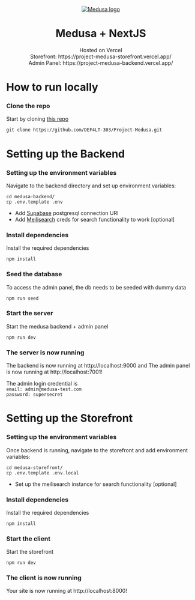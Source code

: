<p align="center">
  <a href="https://www.medusajs.com">
  <picture>
    <source media="(prefers-color-scheme: dark)" srcset="https://user-images.githubusercontent.com/59018053/229103275-b5e482bb-4601-46e6-8142-244f531cebdb.svg">
    <source media="(prefers-color-scheme: light)" srcset="https://user-images.githubusercontent.com/59018053/229103726-e5b529a3-9b3f-4970-8a1f-c6af37f087bf.svg">
    <img alt="Medusa logo" src="https://user-images.githubusercontent.com/59018053/229103726-e5b529a3-9b3f-4970-8a1f-c6af37f087bf.svg">
    </picture>
  </a>
</p>

<h1 align="center">
  Medusa + NextJS
</h1>

<p align="center">
Hosted on Vercel <br>
Storefront: https://project-medusa-storefront.vercel.app/ <br>
Admin Panel: https://project-medusa-backend.vercel.app/
</p>


# How to run locally

### Clone the repo
Start by cloning [this repo](http://https://github.com/DEF4LT-303/Project-Medusa "this repo")
```shell
git clone https://github.com/DEF4LT-303/Project-Medusa.git
```

# Setting up the Backend
### Setting up the environment variables
Navigate to the backend directory and set up environment variables:
```shell
cd medusa-backend/
cp .env.template .env
```

- Add [Supabase](https://supabase.com "Supabase") postgresql connection URI
- Add [Meilisearch](https://www.meilisearch.com "Meilisearch") creds for search functionality to work [optional]

### Install dependencies
Install the required dependencies
```shell
npm install
```

### Seed the database
To access the admin panel, the db needs to be seeded with dummy data
```shell
npm run seed
```

### Start the server
Start the medusa backend + admin panel
```shell
npm run dev
```

### The server is now running

The backend is now running at http://localhost:9000 and
The admin panel is now running at http://localhost:7001!

The admin login credential is <br>
`email: admin@medusa-test.com` <br>
`password: supersecret`

# Setting up the Storefront
### Setting up the environment variables

Once backend is running, navigate to the storefront and add environment variables:

```shell
cd medusa-storefront/
cp .env.template .env.local
```
- Set up the meilisearch instance for search functionality [optional]

### Install dependencies
Install the required dependencies
```shell
npm install
```

### Start the client
Start the storefront
```shell
npm run dev
```

### The client is now running

Your site is now running at http://localhost:8000!

